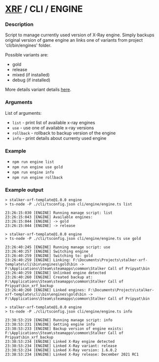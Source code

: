 # [XRF](../../) / CLI / ENGINE

### Description

Script to manage currently used version of X-Ray engine.
Simply backups original version of game engine an links one of variants from project 'cli/bin/engines' folder.

Possible variants are:

- gold
- release
- mixed (if installed)
- debug (if installed)

More details variant details [here](https://github.com/OpenXRay/xray-16/wiki/%5BEN%5D-How-to-install-and-play).

### Arguments

List of arguments:

- `list` - print list of available x-ray engines
- `use` - use one of available x-ray versions
- `rollback` - rollback to backup version of the engine
- `info` - print details about currenty used engine

### Example

- `npm run engine list`
- `npm run engine use gold`
- `npm run engine info`
- `npm run engine rollback`

### Example output

```text
> stalker-xrf-template@1.0.0 engine
> ts-node -P ./cli/tsconfig.json cli/engine/engine.ts list

23:26:15:030 [ENGINE] Running manage script: list
23:26:15:043 [ENGINE] Available engines:
23:26:15:044 [ENGINE] -> gold
23:26:15:044 [ENGINE] -> release
```

```text
> stalker-xrf-template@1.0.0 engine
> ts-node -P ./cli/tsconfig.json cli/engine/engine.ts use gold

23:26:40:245 [ENGINE] Running manage script: use
23:26:40:257 [ENGINE] Switching engine
23:26:40:259 [ENGINE] Switching to: gold
23:26:40:259 [ENGINE] Linking: F:\Documents\Projects\stalker-xrf-template\cli\bin\engines\gold\bin -> F:\Applications\Steam\steamapps\common\Stalker Call of Pripyat\bin
23:26:40:259 [ENGINE] Unlinked engine detected
23:26:40:260 [ENGINE] Created backup at: F:\Applications\Steam\steamapps\common\Stalker Call of Pripyat\bin_xrf_backup
23:26:40:260 [ENGINE] Linked engines: F:\Documents\Projects\stalker-xrf-template\cli\bin\engines\gold\bin -> F:\Applications\Steam\steamapps\common\Stalker Call of Pripyat\bin
```

```text
> stalker-xrf-template@1.0.0 engine
> ts-node -P ./cli/tsconfig.json cli/engine/engine.ts info

23:38:53:219 [ENGINE] Running manage script: info
23:38:53:231 [ENGINE] Getting engine info
23:38:53:233 [ENGINE] Backup version of engine exists: F:\Applications\Steam\steamapps\common\Stalker Call of Pripyat\bin_xrf_backup
23:38:53:234 [ENGINE] Linked X-Ray engine detected
23:38:53:234 [ENGINE] Linked X-Ray variant: release
23:38:53:234 [ENGINE] Linked X-Ray version: 1.6.0.2
23:38:53:234 [ENGINE] Linked X-Ray release: December 2021 RC1
```
